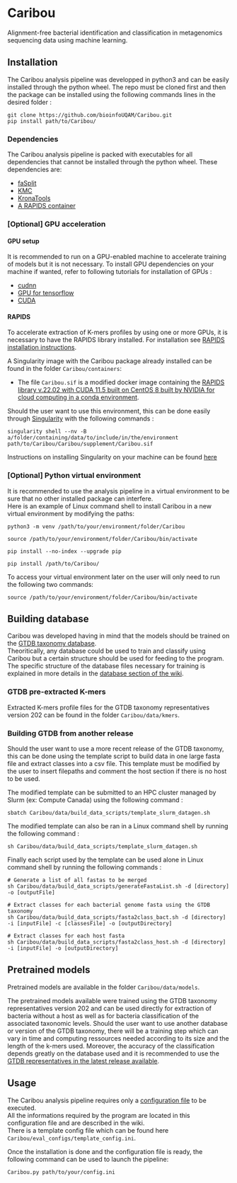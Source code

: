 # Caribou
Alignment-free bacterial identification and classification in metagenomics sequencing data using machine learning.

## Installation
The Caribou analysis pipeline was developped in python3 and can be easily installed through the python wheel. The repo must be cloned first and then the package can be installed using the following commands lines in the desired folder :
```
git clone https://github.com/bioinfoUQAM/Caribou.git
pip install path/to/Caribou/
```

### Dependencies
The Caribou analysis pipeline is packed with executables for all dependencies that cannot be installed through the python wheel. These dependencies are:
- [faSplit](https://github.com/ucscGenomeBrowser/kent/blob/8b379e58f89d4a779e768f8c41b042bda714d101/src/utils/faSplit/faSplit.c)
- [KMC](https://github.com/refresh-bio/KMC)
- [KronaTools](https://github.com/marbl/Krona/tree/master/KronaTools)
- [A RAPIDS container](https://rapids.ai/index.html)

### [Optional] GPU acceleration
#### GPU setup
It is recommended to run on a GPU-enabled machine to accelerate training of models but it is not necessary.
To install GPU dependencies on your machine if wanted, refer to following tutorials for installation of GPUs :
- [cudnn](https://docs.nvidia.com/deeplearning/cudnn/install-guide/index.html)
- [GPU for tensorflow](https://www.tensorflow.org/install/gpu)
- [CUDA](https://developer.nvidia.com/cuda-downloads)

#### RAPIDS
To accelerate extraction of K-mers profiles by using one or more GPUs, it is necessary to have the RAPIDS library installed. For installation see [RAPIDS installation instructions](https://rapids.ai/start.html#get-rapids).

A Singularity image with the Caribou package already installed can be found in the folder `Caribou/containers`:
- The file `Caribou.sif` is a  modified docker image containing the [RAPIDS library v.22.02 with CUDA 11.5 built on CentOS 8 built by NVIDIA for cloud computing in a conda environment](https://catalog.ngc.nvidia.com/orgs/nvidia/teams/rapidsai/containers/rapidsai).

Should the user want to use this environment, this can be done easily through [Singularity](https://apptainer.org/docs/user/main/index.html) with the following commands :
```
singularity shell --nv -B a/folder/containing/data/to/include/in/the/environment path/to/Caribou/Caribou/supplement/Caribou.sif
```

Instructions on installing Singularity on your machine can be found [here](https://apptainer.org/user-docs/master/quick_start.html)

### [Optional] Python virtual environment
It is recommended to use the analysis pipeline in a virtual environment to be sure that no other installed package can interfere. \
Here is an example of Linux command shell to install Caribou in a new virtual environment by modifying the paths:

```
python3 -m venv /path/to/your/environment/folder/Caribou

source /path/to/your/environment/folder/Caribou/bin/activate

pip install --no-index --upgrade pip

pip install /path/to/Caribou/
```

To access your virtual environment later on the user will only need to run the following two commands:

```
source /path/to/your/environment/folder/Caribou/bin/activate
```

## Building database
Caribou was developed having in mind that the models should be trained on the [GTDB taxonomy database](https://gtdb.ecogenomic.org/). \
Theoritically, any database could be used to train and classify using Caribou but a certain structure should be used for feeding to the program. The specific structure of the database files necessary for training is explained in more details in the [database section of the wiki](https://github.com/bioinfoUQAM/Caribou/wiki/Building-database).

### GTDB pre-extracted K-mers
Extracted K-mers profile files for the GTDB taxonomy representatives version 202 can be found in the folder `Caribou/data/kmers`.

### Building GTDB from another release
Should the user want to use a more recent release of the GTDB taxonomy, this can be done using the template script to build data in one large fasta file and extract classes into a csv file. This template must be modified by the user to insert filepaths and comment the host section if there is no host to be used.

The modified template can be submitted to an HPC cluster managed by Slurm (ex: Compute Canada) using the following command :
```
sbatch Caribou/data/build_data_scripts/template_slurm_datagen.sh
```

The modified template can also be ran in a Linux command shell by running the following command :
```
sh Caribou/data/build_data_scripts/template_slurm_datagen.sh
```

Finally each script used by the template can be used alone in Linux command shell by running the following commands :
```
# Generate a list of all fastas to be merged
sh Caribou/data/build_data_scripts/generateFastaList.sh -d [directory] -o [outputFile]

# Extract classes for each bacterial genome fasta using the GTDB taxonomy
sh Caribou/data/build_data_scripts/fasta2class_bact.sh -d [directory] -i [inputFile] -c [classesFile] -o [outputDirectory]

# Extract classes for each host fasta
sh Caribou/data/build_data_scripts/fasta2class_host.sh -d [directory] -i [inputFile] -o [outputDirectory]
```

## Pretrained models
Pretrained models are available in the folder `Caribou/data/models`.

The pretrained models available were trained using the GTDB taxonomy representatives version 202 and can be used directly for extraction of bacteria without a host as well as for bacteria classification of the associated taxonomic levels.
Should the user want to use another database or version of the GTDB taxonomy, there will be a training step which can vary in time and computing ressources needed according to its size and the length of the k-mers used. Moreover, the accuracy of the classification depends greatly on the database used and it is recommended to use the [GTDB representatives in the latest release available](https://data.gtdb.ecogenomic.org/releases/latest).

## Usage
The Caribou analysis pipeline requires only a [configuration file](https://github.com/bioinfoUQAM/Caribou/wiki/Configuration-file) to be executed. \
All the informations required by the program are located in this configuration file and are described in the wiki. \
There is a template config file which can be found here `Caribou/eval_configs/template_config.ini`.

Once the installation is done and the configuration file is ready, the following command can be used to launch the pipeline:
```
Caribou.py path/to/your/config.ini
```
